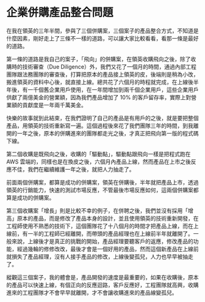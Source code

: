 # 企業併購產品整合問題

在我在領英的三年半間，參與了三個併購案，三個案子的產品整合方式，不知道是什麼因素，剛好走上了三條不一樣的道路，可以讓大家比較看看，看那一條是最好的道路。

第一條的道路是我自己的案子，「飛向」的併購案，在領英收購飛向之後，除了收購時的技術審查（Due Diligence）外，我們又花了一個月的時間，通過內部工程團隊跟法務團隊的審查後，打算把原本的產品接上領英的皮，後端則是稍為小改，搬進領英的資料中心後，就直接上線。總共花了六個月的時程就完成，在上線後半年後，有一千個舊企業用戶使用，在一年間增加到兩千個企業用戶，這些企業用戶供獻了兩億美金的營業額，因為我們產品增加了 10% 的客戶留存率，實際上對營業額的貢獻度是一年兩千萬美金。

快樂的故事就到此結束，在我們證明了自己的產品是有用戶的之後，就是要把整個產品，用領英的技術重新寫一遍。這個過程後來花了我們團隊三年的時間，到我離開的一年之後，原本的併購進來的團隊都走光之後，才真正把飛向第一版的程式碼下線。

第二個收購是既飛向之後，收購的「驅動點」，驅動點跟飛向一樣是把程式跑在 AWS 雲端的，同樣也是在換皮之後，六個月內產品上線，然而產品在上市之後反應不佳，我們在繼續維護一年之後，就把人力抽走了。

前面兩個併購案，都算是成功的併購案，領英在併購後，半年就把產品上市，透過領英的行銷能力，快速的測試市場反應，不管最後市場反應如何，這兩個併購案都算是成功的併購案。

第三個收購案「增長」則是比較不幸的例子，在併聘之後，我們並沒有採用「增高」原本的產品，而是修改了產品本身的設計，並且使用領英的技術重新開發，在工程師使用不熟悉的技術下，這個團隊花了十八個月的時間才把產品上線，而在上線前，有一半的工程師已經離開，而帶頭的產品經理也在上線前半年就離開了。一般來說，上線後才是真正的挑戰的開始，產品經理要聽客戶的返應，修改產品的功能，經過幾輪的修修改改，最後才會是一個好用的產品，然而這個新產品在上線前就損失了產品經理，沒有人接手產品的修改，上線後變孤兒，人力也早早被抽走了。

縱觀這三個案子，我的體會是，產品開發的速度是最重要的，如果在收購後，原本的產品可以快速上線，有個正向的反應迴路，客戶反應好，工程團隊就高興，收購進來的工程團隊才不會早早就離開，才不會讓收購進來的產品線變孤兒。

<div id="fb-root"></div>
<script async defer crossorigin="anonymous" src="https://connect.facebook.net/en_US/sdk.js#xfbml=1&version=v8.0&appId=206989179619&autoLogAppEvents=1" nonce="b5OFChIo"></script>

<div class="fb-comments" data-href="https://elderengineer.github.io/book-sillicon-valley/42.html" data-numposts="10" data-width="" lazy="true"></div>
